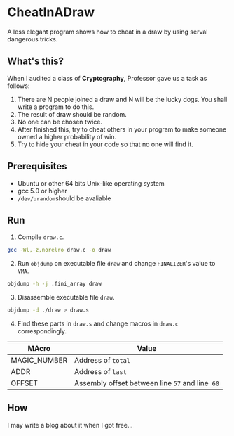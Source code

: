 # CheatInADraw
A less elegant program shows how to cheat in a draw by using serval dangerous tricks.

## What's this?

When I audited a class of **Cryptography**, Professor gave us a task as follows:

1. There are N people joined a draw and N will be the lucky dogs. You shall write a program to do this.
2. The result of draw should be random.
3. No one can be chosen twice.
4. After finished this, try to cheat others in your program to make someone owned a higher probability of win.
5. Try to hide your cheat in your code so that no one will find it.

## Prerequisites

* Ubuntu or other 64 bits Unix-like operating system
* gcc 5.0 or higher
* `/dev/urandom`should be avaliable

## Run

1. Compile `draw.c`.

```sh
gcc -Wl,-z,norelro draw.c -o draw
```

2. Run `objdump` on  executable file `draw` and change `FINALIZER`'s value to `VMA`.

```sh
objdump -h -j .fini_array draw
```

3. Disassemble executable file `draw`.

```sh
objdump -d ./draw > draw.s
```

4. Find these parts in `draw.s` and change macros in `draw.c` correspondingly.


| MAcro        | Value                                    |
| ------------ | ---------------------------------------- |
| MAGIC_NUMBER | Address of `total`                       |
| ADDR         | Address of `last`                        |
| OFFSET       | Assembly offset between line `57` and line` 60` |


## How

I may write a blog about it when I got free...